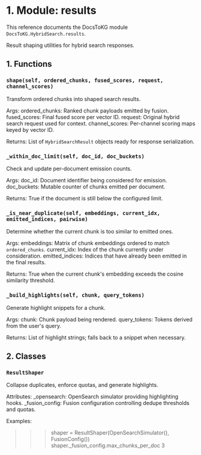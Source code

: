 # 1. Module: results

This reference documents the DocsToKG module ``DocsToKG.HybridSearch.results``.

Result shaping utilities for hybrid search responses.

## 1. Functions

### `shape(self, ordered_chunks, fused_scores, request, channel_scores)`

Transform ordered chunks into shaped search results.

Args:
ordered_chunks: Ranked chunk payloads emitted by fusion.
fused_scores: Final fused score per vector ID.
request: Original hybrid search request used for context.
channel_scores: Per-channel scoring maps keyed by vector ID.

Returns:
List of `HybridSearchResult` objects ready for response serialization.

### `_within_doc_limit(self, doc_id, doc_buckets)`

Check and update per-document emission counts.

Args:
doc_id: Document identifier being considered for emission.
doc_buckets: Mutable counter of chunks emitted per document.

Returns:
True if the document is still below the configured limit.

### `_is_near_duplicate(self, embeddings, current_idx, emitted_indices, pairwise)`

Determine whether the current chunk is too similar to emitted ones.

Args:
embeddings: Matrix of chunk embeddings ordered to match `ordered_chunks`.
current_idx: Index of the chunk currently under consideration.
emitted_indices: Indices that have already been emitted in the final results.

Returns:
True when the current chunk's embedding exceeds the cosine similarity threshold.

### `_build_highlights(self, chunk, query_tokens)`

Generate highlight snippets for a chunk.

Args:
chunk: Chunk payload being rendered.
query_tokens: Tokens derived from the user's query.

Returns:
List of highlight strings; falls back to a snippet when necessary.

## 2. Classes

### `ResultShaper`

Collapse duplicates, enforce quotas, and generate highlights.

Attributes:
_opensearch: OpenSearch simulator providing highlighting hooks.
_fusion_config: Fusion configuration controlling dedupe thresholds and quotas.

Examples:
>>> shaper = ResultShaper(OpenSearchSimulator(), FusionConfig())
>>> shaper._fusion_config.max_chunks_per_doc
3
